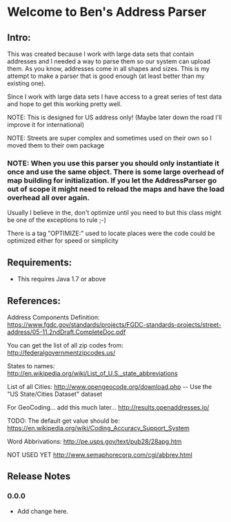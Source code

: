 
# Welcome to Ben's Address Parser

## Intro:
This was created because I work with large data sets that contain addresses and I needed a way to parse them so our system can upload them. As you know, addresses come in all shapes and sizes. This is my attempt to make a parser that is good enough (at least better than my existing one).

Since I work with large data sets I have access to a great series of test data and hope to get this working pretty well.  

NOTE: This is designed for US address only! (Maybe later down the road I'll improve it for international)

NOTE: Streets are super complex and sometimes used on their own so I moved them to their own package

### NOTE: When you use this parser you should only instantiate it once and use the same object. There is some large overhead of map building for initialization. If you let the AddressParser go out of scope it might need to reload the maps and have the load overhead all over again.
Usually I believe in the, don't optimize until you need to but this class might be one of the exceptions to rule ;-)


There is a tag "OPTIMIZE:" used to locate places were the code could be optimized 
either for speed or simplicity

## Requirements:
* This requires Java 1.7 or above


## References:
Address Components Definition:
https://www.fgdc.gov/standards/projects/FGDC-standards-projects/street-address/05-11.2ndDraft.CompleteDoc.pdf

You can get the list of all zip codes from: http://federalgovernmentzipcodes.us/

States to names: http://en.wikipedia.org/wiki/List_of_U.S._state_abbreviations

List of all Cities:
http://www.opengeocode.org/download.php  -- Use the "US State/Cities Dataset" dataset


For GeoCoding... add this much later...
http://results.openaddresses.io/

TODO: The default get value should be:
https://en.wikipedia.org/wiki/Coding_Accuracy_Support_System

Word Abbrivations:
http://pe.usps.gov/text/pub28/28apg.htm

NOT USED YET http://www.semaphorecorp.com/cgi/abbrev.html


## Release Notes

### 0.0.0
* Add change here.






